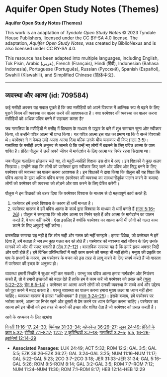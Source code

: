 # Aquifer Open Study Notes (Themes)

**Aquifer Open Study Notes (Themes)**

This work is an adaptation of *Tyndale Open Study Notes* © 2023 Tyndale House Publishers, licensed under the CC BY\-SA 4\.0 license. The adaptation, *Aquifer Open Study Notes*, was created by BiblioNexus and is also licensed under CC BY\-SA 4\.0\.

This resource has been adapted into multiple languages, including English, Tok Pisin, Arabic (عربي), French (Français), Hindi (हिंदी), Indonesian (Bahasa Indonesia), Portuguese (Português), Russian (Русский), Spanish (Español), Swahili (Kiswahili), and Simplified Chinese (简体中文).



--------------------------------

## व्यवस्था और आत्मा (id: 709584)

कई मसीही अक्सर यह सवाल पूछते हैं कि क्या मसीहियों को अपने विश्वास में आत्मिक रूप से बढ़ने के लिए पुराने नियम की व्यवस्था का पालन करने की आवश्यकता है। क्या परमेश्वर की व्यवस्था का पालन करना मसीहियों को अधिक पवित्र बनने में सहायता करता है?

जब गलातिया के मसीहियों ने मसीह में विश्वास के माध्यम से उद्धार के बारे में शुभ समाचार सुना और स्वीकार किया, तो उन्होंने पवित्र आत्मा भी प्राप्त किया। यह पवित्र आत्मा इस बात का प्रमाण था कि वे सच्चे विश्वासी थे। परमेश्वर ने न केवल उन्हें अपना आत्मा दिया बल्कि उनके बीच चमत्कार भी किए ([गला 3:5](https://ref.ly/Gal3:5))। गलातिया के मसीही अपने अनुभव से जानते थे कि उन्हें नए लोगों में बदलने के लिए पवित्र आत्मा के पास शक्ति है। प्रेरित पौलुस ने उन्हें अपने जीवन में मार्गदर्शन के लिए आत्मा पर निर्भर रहना सिखाया था।

जब पौलुस गलातिया छोड़कर चले गए, तो यहूदी\-मसीही शिक्षक उस क्षेत्र में आए। इन शिक्षकों ने कुछ अलग सिखाया। उन्होंने कहा कि लोगों को परमेश्वर द्वारा स्वीकार किए जाने और पवित्र और सिद्ध बनने के लिए परमेश्वर की व्यवस्था का पालन करना आवश्यक है। इन शिक्षकों ने दावा किया कि पौलुस की यह शिक्षा कि पवित्र आत्मा के द्वारा अधिक पवित्र बनना (परमेश्वर की व्यवस्था का सावधानीपूर्वक पालन करने के बजाय) लोगों को परमेश्वर की व्यवस्था को तोड़ने और पाप करने के लिए प्रेरित करेगी।

पौलुस ने इन शिक्षकों को उत्तर दिया कि परमेश्वर विश्वास के माध्यम से दो महत्वपूर्ण कार्य करते हैं:

1. परमेश्वर हमें हमारे विश्वास के कारण ही धर्मी मानता है।
2. परमेश्वर वास्तव में हमें पवित्र आत्मा के कार्य द्वारा विश्वास के माध्यम से धर्मी बनाते हैं ([गला 5:16–26](https://ref.ly/Gal5:16-Gal5:26))। पौलुस ने समझाया कि जो लोग आत्मा पर निर्भर रहते हैं और आत्मा के मार्गदर्शन का पालन करते हैं, वे पाप नहीं करेंगे। ऐसा इसलिए है क्योंकि परमेश्वर का आत्मा कभी भी लोगों को गलत काम करने के लिए अगुवाई नहीं करेगा।

वास्तविक समस्या यह नहीं है कि लोग सही और गलत को नहीं समझते। हमारा विवेक, जो परमेश्वर ने हमें दिया है, हमें बताता है जब हम कुछ गलत कर रहे होते हैं। परमेश्वर की व्यवस्था सही जीवन के लिए उनके मानकों को और भी स्पष्ट बनाती है ([रोम 7:7–12](https://ref.ly/Rom7:7-Rom7:12))। वास्तविक समस्या यह है कि हमारे हृदय अक्सर जिद्दी और पापी होते हैं। हमें विभिन्न परिस्थितियों में सही काम करने की समझ भी नहीं होती। मनुष्य की प्रकृति पर पाप के प्रभावों के कारण, हम परमेश्वर के वचन को इस तरह से लागू करने के लिए संघर्ष करते हैं जो वास्तव में परमेश्वर की इच्छा के अनुरूप हो।

व्यवस्था हमारी स्थिति में सुधार नहीं कर सकती। परन्तु जब पवित्र आत्मा हमारा मार्गदर्शन और नियंत्रण करते हैं, तो वे हमारी इच्छाओं को बदल देते हैं ताकि हम वे काम करें जो परमेश्वर को प्रसन्न करें ([गला 5:22–23](https://ref.ly/Gal5:22-Gal5:23); [रोम 8:5–14](https://ref.ly/Rom8:5-Rom8:14))। परमेश्वर का आत्मा अपने लोगों को उनकी व्यवस्था के सच्चे अर्थ और उद्देश्य को पूरा करने में मदद करता है। परन्तु व्यवस्था का पालन करना हमारा मुख्य लक्ष्य या ध्यान नहीं होना चाहिए। व्यवस्था वास्तव में हमारा "अभिभावक" है ([गला 3:24–25](https://ref.ly/Gal3:24-Gal3:25))। इसके बजाय, हमें परमेश्वर पर भरोसा करने, आत्मा पर निर्भर रहने और दूसरों से प्रेम करने पर ध्यान केन्द्रित करना चाहिए। परमेश्वर का आत्मा हमें इन चीजों को इस तरह से करने की इच्छा और शक्ति देता है जो परमेश्वर को प्रसन्न करती है।

आगे के अध्ययन के लिए पद्द्यांश

[गिनती 11:16–17](https://ref.ly/Num11:16-Num11:17), [24–30](https://ref.ly/Num11:24-Num11:30); [यिर्मयाह 31:33–34](https://ref.ly/Jer31:33-Jer31:34); [यहेजकेल 36:26–27](https://ref.ly/Ezek36:26-Ezek36:27); [लूका 24:49](https://ref.ly/Luke24:49); [प्रेरितों के काम 5:32](https://ref.ly/Acts5:32); [रोमियों 7:1–8:17](https://ref.ly/Rom7:1-Rom8:17); [12:2](https://ref.ly/Rom12:2); [2 कुरिन्थियों 3:7–18](https://ref.ly/2Cor3:7-2Cor3:18); [गलातियों 3:2–5](https://ref.ly/Gal3:2-Gal3:5); [5:5](https://ref.ly/Gal5:5), [16–26](https://ref.ly/Gal5:16-Gal5:26); [इब्रानियों 12:14–29](https://ref.ly/Heb12:14-Heb12:29)

* **Associated Passages:** LUK 24:49; ACT 5:32; ROM 12:2; GAL 3:5; GAL 5:5; EZK 36:26–EZK 36:27; GAL 3:24–GAL 3:25; NUM 11:16–NUM 11:17; GAL 5:22–GAL 5:23; 2CO 3:7–2CO 3:18; JER 31:33–JER 31:34; GAL 5:16–GAL 5:26; ROM 8:5–ROM 8:14; GAL 3:2–GAL 3:5; ROM 7:7–ROM 7:12; NUM 11:24–NUM 11:30; ROM 7:1–ROM 8:17; HEB 12:14–HEB 12:29

